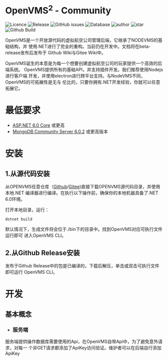 # OpenVMS<sup>2</sup> - Community
![Licence](https://img.shields.io/github/license/Ericple/OpenVMS?style=flat-square)
![Release](https://img.shields.io/github/v/release/Ericple/OpenVMS?style=flat-square)
![GitHub issues](https://img.shields.io/github/issues/Ericple/OpenVMS?logo=github&style=flat-square)
![Database](https://img.shields.io/github/commit-activity/m/Ericple/OpenVMS?style=flat-square)
![author](https://img.shields.io/badge/OpenVMS-Peercat-blue?style=flat-square)
![star](https://img.shields.io/github/stars/Ericple/OpenVMS?logo=github&style=flat-square)
![Github Build](https://img.shields.io/github/workflow/status/Ericple/OpenVMS/.NET?style=flat-square)

OpenVMS是一个开放源代码的虚拟航空公司管理后端，它继承了NODEVMS的基础结构，并
使用.NET进行了完全的重构。当前仍在开发中。文档将在beta-release发布后发布于
Github Wiki与Gitee Wiki中。

OpenVMS诞生的本意是为每一个想要创建虚拟航空公司的玩家提供一个高效的后端系统。
OpenVMS提供所有的基础API，并支持插件开发。我们推荐使用Nodejs进行客户端
开发，并使用electron进行跨平台支持。与NodeVMS不同，OpenVMS的可拓展性是无与
伦比的，只要你拥有.NET开发经验，你就可以任意拓展它。

# 最低要求

- [ASP.NET 6.0 Core](https://dotnet.microsoft.com/en-us/download/dotnet/6.0) 或更高
- [MongoDB Community Server 6.0.2](https://www.mongodb.com/try/download/community) 或更高版本

# 安装

## 1.从源代码安装

从OPENVMS任意仓库（[Github](https://github.com/Ericple/OpenVMS)/[Gitee](https://gitee.com/ericple/open-vms))直接下载OPENVMS源代码目录，并使用本地.NET
编译器进行编译。在执行以下操作前，确保你的本地机器具备了.NET 6.0环境。

打开本地目录，运行：

`dotnet build`

默认情况下，生成文件将会位于./bin下的目录中。找到OpenVMS对应可执行文件运行即可
进入OpenVMS CLI。

## 2.从Github Release安装

发布于Github Release中的包是已编译的，下载后解压，单击或双击可执行文件即可运行
OpenVMS CLI。

# 开发

## 基本概念

- ### 服务端

服务端提供操作数据库需要使用的Api，在OpenVMS自带Api中，为了避免意外请求，对每一
个非GET请求都添加了ApiKey访问验证。维护者可以在后端自行添加ApiKey